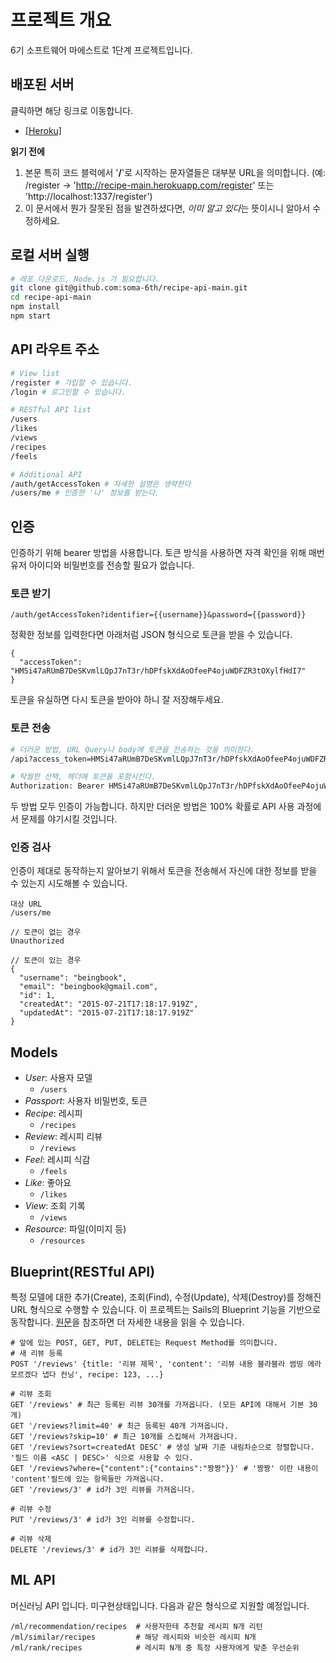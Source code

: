 # 프로젝트 개요
6기 소프트웨어 마에스트로 1단계 프로젝트입니다.

## 배포된 서버
클릭하면 해당 링크로 이동합니다.
* <a href="https://recipe-main.herokuapp.com" target="_blank">[Heroku]</a>

**읽기 전에** 

1. 본문 특히 코드 블럭에서 '**/**'로 시작하는 문자열들은 대부분 URL을 의미합니다. (예: /register -> 'http://recipe-main.herokuapp.com/register' 또는 'http://localhost:1337/register')
2. 이 문서에서 뭔가 잘못된 점을 발견하셨다면, *이미 알고 있다*는 뜻이시니 알아서 수정하세요.

## 로컬 서버 실행
```sh
# 레포 다운로드, Node.js 가 필요합니다.
git clone git@github.com:soma-6th/recipe-api-main.git
cd recipe-api-main
npm install
npm start
```

## API 라우트 주소
```sh
# View list
/register # 가입할 수 있습니다.
/login # 로그인할 수 있습니다.

# RESTful API list
/users
/likes
/views
/recipes
/feels

# Additional API
/auth/getAccessToken # 자세한 설명은 생략한다
/users/me # 인증한 '나' 정보를 받는다.
```

## 인증
인증하기 위해 bearer 방법을 사용합니다. 토큰 방식을 사용하면 자격 확인을 위해 매번 유저 아이디와 비밀번호를 전송할 필요가 없습니다.

### 토큰 받기
```
/auth/getAccessToken?identifier={{username}}&password={{password}}
```
정확한 정보를 입력한다면 아래처럼 JSON 형식으로 토큰을 받을 수 있습니다.
```
{
  "accessToken": "HMSi47aRUmB7DeSKvmlLQpJ7nT3r/hDPfskXdAoOfeeP4ojuWDFZR3tOXylfHdI7"
}
```
토큰을 유실하면 다시 토큰을 받아야 하니 잘 저장해두세요.

### 토큰 전송
```sh
# 더러운 방법, URL Query나 body에 토큰을 전송하는 것을 의미한다.
/api?access_token=HMSi47aRUmB7DeSKvmlLQpJ7nT3r/hDPfskXdAoOfeeP4ojuWDFZR3tOXylfHdI7

# 탁월한 선택, 헤더에 토큰을 포함시킨다.
Authorization: Bearer HMSi47aRUmB7DeSKvmlLQpJ7nT3r/hDPfskXdAoOfeeP4ojuWDFZR3tOXylfHdI7
```
두 방법 모두 인증이 가능합니다. 하지만 더러운 방법은 100% 확률로 API 사용 과정에서 문제를 야기시킬 것입니다.

### 인증 검사
인증이 제대로 동작하는지 알아보기 위해서 토큰을 전송해서 자신에 대한 정보를 받을 수 있는지 시도해볼 수 있습니다.
```
대상 URL
/users/me

// 토큰이 없는 경우
Unauthorized

// 토큰이 있는 경우
{
  "username": "beingbook",
  "email": "beingbook@gmail.com",
  "id": 1,
  "createdAt": "2015-07-21T17:18:17.919Z",
  "updatedAt": "2015-07-21T17:18:17.919Z"
}
```

## Models
* *User*: 사용자 모델
    - `/users`
* *Passport*: 사용자 비밀번호, 토큰
* *Recipe*: 레시피
    - `/recipes`
* *Review*: 레시피 리뷰
    - `/reviews`
* *Feel*: 레시피 식감
    - `/feels`
* *Like*: 좋아요
    - `/likes`
* *View*: 조회 기록
    - `/views`
* *Resource*: 파일(이미지 등)
    - `/resources`

## Blueprint(RESTful API)
특정 모델에 대한 추가(Create), 조회(Find), 수정(Update), 삭제(Destroy)를 정해진 URL 형식으로 수행할 수 있습니다. 이 프로젝트는 Sails의 Blueprint 기능을 기반으로 동작합니다. [원문](http://sailsjs.org/documentation/reference/blueprint-api)을 참조하면 더 자세한 내용을 읽을 수 있습니다.
```
# 앞에 있는 POST, GET, PUT, DELETE는 Request Method를 의미합니다.
# 새 리뷰 등록
POST '/reviews' {title: '리뷰 제목', 'content': '리뷰 내용 블라블라 썸띵 에라 모르겠다 냅다 컨닝', recipe: 123, ...}

# 리뷰 조회
GET '/reviews' # 최근 등록된 리뷰 30개를 가져옵니다. (모든 API에 대해서 기본 30개)
GET '/reviews?limit=40' # 최근 등록된 40개 가져옵니다.
GET '/reviews?skip=10' # 최근 10개를 스킵해서 가져옵니다.
GET '/reviews?sort=createdAt DESC' # 생성 날짜 기준 내림차순으로 정렬합니다. '필드 이름 <ASC | DESC>' 식으로 사용할 수 있다.
GET '/reviews?where={"content":{"contains":"짱짱"}}' # '짱짱' 이란 내용이 'content'필드에 있는 항목들만 가져옵니다.
GET '/reviews/3' # id가 3인 리뷰를 가져옵니다.

# 리뷰 수정
PUT '/reviews/3' # id가 3인 리뷰를 수정합니다.

# 리뷰 삭제
DELETE '/reviews/3' # id가 3인 리뷰를 삭제합니다.
```

## ML API
머신러닝 API 입니다. 미구현상태입니다. 다음과 같은 형식으로 지원할 예정입니다.

```
/ml/recommendation/recipes  # 사용자한테 추천할 레시피 N개 리턴
/ml/similar/recipes         # 해당 레시피와 비슷한 레시피 N개
/ml/rank/recipes            # 레시피 N개 중 특정 사용자에게 맞춘 우선순위
```